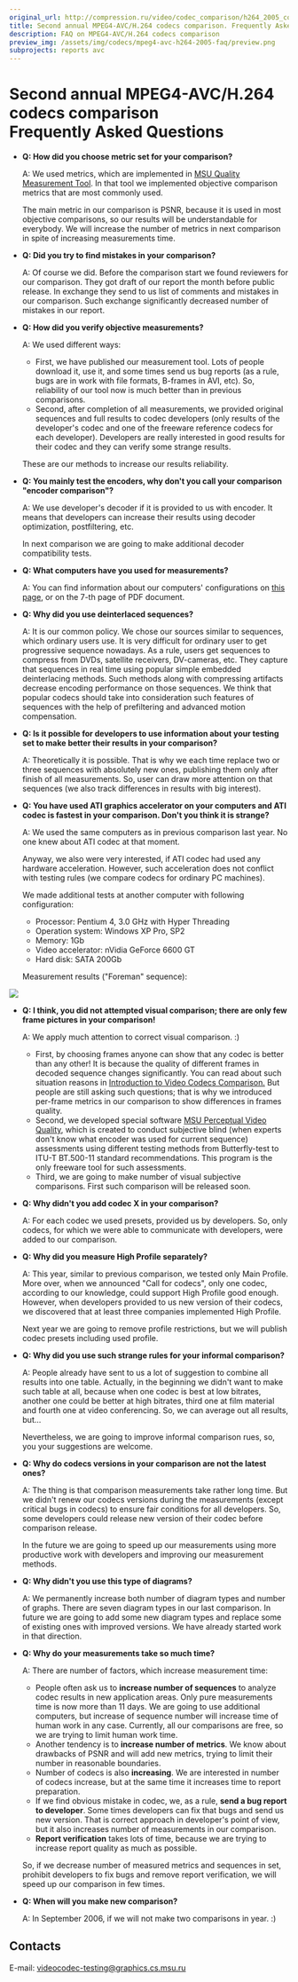 ```yaml
---
original_url: http://compression.ru/video/codec_comparison/h264_2005_comparison_faq_en.html
title: Second annual MPEG4-AVC/H.264 codecs comparison. Frequently Asked Questions
description: FAQ on MPEG4-AVC/H.264 codecs comparison
preview_img: /assets/img/codecs/mpeg4-avc-h264-2005-faq/preview.png
subprojects: reports avc
---
```


# Second annual MPEG4-AVC/H.264 codecs comparison<br/>Frequently Asked Questions

-   **Q: How did you choose metric set for your comparison?**

    A: We used metrics, which are implemented in [MSU Quality
    Measurement
    Tool](http://compression.ru/video/quality_measure/video_measurement_tool.html).
    In that tool we implemented objective comparison metrics that are
    most commonly used.

    The main metric in our comparison is PSNR, because it is used in
    most objective comparisons, so our results will be understandable
    for everybody. We will increase the number of metrics in next
    comparison in spite of increasing measurements time.

-   **Q: Did you try to find mistakes in your comparison?**

    A: Of course we did. Before the comparison start we found reviewers
    for our comparison. They got draft of our report the month before
    public release. In exchange they send to us list of comments and
    mistakes in our comparison. Such exchange significantly decreased
    number of mistakes in our report.

-   **Q: How did you verify objective measurements?**

    A: We used different ways:

    -   First, we have published our measurement tool. Lots of people
        download it, use it, and some times send us bug reports (as a
        rule, bugs are in work with file formats, B-frames in AVI, etc).
        So, reliability of our tool now is much better than in previous
        comparisons.
    -   Second, after completion of all measurements, we provided
        original sequences and full results to codec developers (only
        results of the developer's codec and one of the freeware
        reference codecs for each developer). Developers are really
        interested in good results for their codec and they can verify
        some strange results.

    These are our methods to increase our results reliability.

-   **Q: You mainly test the encoders, why don't you call your
    comparison "encoder comparison"?**

    A: We use developer's decoder if it is provided to us with encoder.
    It means that developers can increase their results using decoder
    optimization, postfiltering, etc.

    In next comparison we are going to make additional decoder
    compatibility tests.

-   **Q: What computers have you used for measurements?**

    A: You can find information about our computers' configurations on
    [this
    page](/codecs/mpeg4-avc-h264-2005-part1.html),
    or on the 7-th page of PDF document.

-   **Q: Why did you use deinterlaced sequences?**

    A: It is our common policy. We chose our sources similar to
    sequences, which ordinary users use. It is very difficult for
    ordinary user to get progressive sequence nowadays. As a rule, users
    get sequences to compress from DVDs, satellite receivers,
    DV-cameras, etc. They capture that sequences in real time using
    popular simple embedded deinterlacing methods. Such methods along
    with compressing artifacts decrease encoding performance on those
    sequences. We think that popular codecs should take into
    consideration such features of sequences with the help of
    prefiltering and advanced motion compensation.

-   **Q: Is it possible for developers to use information about your
    testing set to make better their results in your comparison?**

    A: Theoretically it is possible. That is why we each time replace
    two or three sequences with absolutely new ones, publishing them
    only after finish of all measurements. So, user can draw more
    attention on that sequences (we also track differences in results
    with big interest).

-   **Q: You have used ATI graphics accelerator on your computers and
    ATI codec is fastest in your comparison. Don't you think it is
    strange?**

    A: We used the same computers as in previous comparison last year.
    No one knew about ATI codec at that moment.

    Anyway, we also were very interested, if ATI codec had used any
    hardware acceleration. However, such acceleration does not conflict
    with testing rules (we compare codecs for ordinary PC machines).

    We made additional tests at another computer with following
    configuration:

    -   Processor: Pentium 4, 3.0 GHz with Hyper Threading
    -   Operation system: Windows XP Pro, SP2
    -   Memory: 1Gb
    -   Video accelerator: nVidia GeForce 6600 GT
    -   Hard disk: SATA 200Gb

    Measurement results ("Foreman" sequence):
    
<div class="center">
<div>
<img src="/assets/img/codecs/mpeg4-avc-h264-2005-faq/ati_speed.gif">
</div>
</div>

-   **Q: I think, you did not attempted visual comparison; there are
    only few frame pictures in your comparison!**

    A: We apply much attention to correct visual comparison. :)

    -   First, by choosing frames anyone can show that any codec is
        better than any other! It is because the quality of different
        frames in decoded sequence changes significantly. You can read
        about such situation reasons in [Introduction to Video Codecs
        Comparison.](/codecs/comparison-introduction.html)
        But people are still asking such questions; that is why we
        introduced per-frame metrics in our comparison to show
        differences in frames quality.
    -   Second, we developed special software [MSU Perceptual Video
        Quality](/vqmt/pvqt-info.html),
        which is created to conduct subjective blind (when experts don't
        know what encoder was used for current sequence) assessments
        using different testing methods from Butterfly-test to ITU-T
        BT.500-11 standard recommendations. This program is the only
        freeware tool for such assessments.
    -   Third, we are going to make number of visual subjective
        comparisons. First such comparison will be released soon.

-   **Q: Why didn't you add codec X in your comparison?**

    A: For each codec we used presets, provided us by developers. So,
    only codecs, for which we were able to communicate with developers,
    were added to our comparison.

-   **Q: Why did you measure High Profile separately?**

    A: This year, similar to previous comparison, we tested only Main
    Profile. More over, when we announced "Call for codecs", only one
    codec, according to our knowledge, could support High Profile good
    enough. However, when developers provided to us new version of their
    codecs, we discovered that at least three companies implemented High
    Profile.

    Next year we are going to remove profile restrictions, but we will
    publish codec presets including used profile.

-   **Q: Why did you use such strange rules for your informal
    comparison?**

    A: People already have sent to us a lot of suggestion to combine all
    results into one table. Actually, in the beginning we didn't want to
    make such table at all, because when one codec is best at low
    bitrates, another one could be better at high bitrates, third one at
    film material and fourth one at video conferencing. So, we can
    average out all results, but...

    Nevertheless, we are going to improve informal comparison rues, so,
    you your suggestions are welcome.

-   **Q: Why do codecs versions in your comparison are not the latest
    ones?**

    A: The thing is that comparison measurements take rather long time.
    But we didn't renew our codecs versions during the measurements
    (except critical bugs in codecs) to ensure fair conditions for all
    developers. So, some developers could release new version of their
    codec before comparison release.

    In the future we are going to speed up our measurements using more
    productive work with developers and improving our measurement
    methods.

-   **Q: Why didn't you use this type of diagrams?**

    A: We permanently increase both number of diagram types and number
    of graphs. There are seven diagram types in our last comparison. In
    future we are going to add some new diagram types and replace some
    of existing ones with improved versions. We have already started
    work in that direction.

-   **Q: Why do your measurements take so much time?**

    A: There are number of factors, which increase measurement time:

    -   People often ask us to **increase number of sequences** to
        analyze codec results in new application areas. Only pure
        measurements time is now more than 11 days. We are going to use
        additional computers, but increase of sequence number will
        increase time of human work in any case. Currently, all our
        comparisons are free, so we are trying to limit human work time.
    -   Another tendency is to **increase number of metrics**. We know
        about drawbacks of PSNR and will add new metrics, trying to
        limit their number in reasonable boundaries.
    -   Number of codecs is also **increasing**. We are interested in
        number of codecs increase, but at the same time it increases
        time to report preparation.
    -   If we find obvious mistake in codec, we, as a rule, **send a bug
        report to developer**. Some times developers can fix that bugs
        and send us new version. That is correct approach in developer's
        point of view, but it also increases number of measurements in
        our comparison.
    -   **Report verification** takes lots of time, because we are
        trying to increase report quality as much as possible.

    So, if we decrease number of measured metrics and sequences in set,
    prohibit developers to fix bugs and remove report verification, we
    will speed up our comparison in few times.

-   **Q: When will you make new comparison?**

    A: In September 2006, if we will not make two comparisons in year.
    :)

## Contacts

E-mail: <videocodec-testing@graphics.cs.msu.ru>
